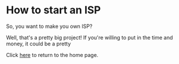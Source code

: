 # How to start an ISP

So, you want to make you own ISP?

Well, that's a pretty big project! If you're willing to put in the time and money, it could be a pretty 

Click [here](/) to return to the home page.

<title>How to start an ISP</title>